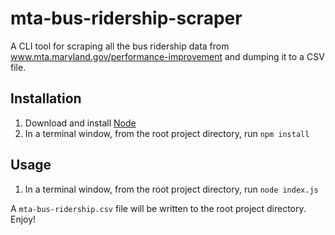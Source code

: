 # mta-bus-ridership-scraper
A CLI tool for scraping all the bus ridership data from www.mta.maryland.gov/performance-improvement and dumping it to a CSV file.

## Installation
1. Download and install [Node](https://nodejs.org/en/download/)
2. In a terminal window, from the root project directory, run `npm install`

## Usage
1. In a terminal window, from the root project directory, run `node index.js`

A `mta-bus-ridership.csv` file will be written to the root project directory. Enjoy!
